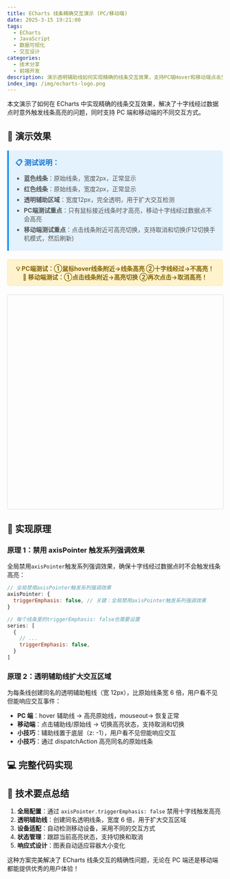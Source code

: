 ```yaml
---
title: ECharts 线条精确交互演示 (PC/移动端)
date: 2025-3-15 19:21:00
tags:
  - ECharts
  - JavaScript
  - 数据可视化
  - 交互设计
categories:
  - 技术分享
  - 前端开发
description: 演示透明辅助线如何实现精确的线条交互效果，支持PC端Hover和移动端点击交互
index_img: /img/echarts-logo.png
---
```


本文演示了如何在 ECharts 中实现精确的线条交互效果，解决了十字线经过数据点时意外触发线条高亮的问题，同时支持 PC 端和移动端的不同交互方式。

<!-- more -->

## 🎯 演示效果

<div class="demo-container">
  <div class="demo-info">
    <h3>📋 测试说明：</h3>
    <ul>
      <li><strong>蓝色线条</strong>：原始线条，宽度2px，正常显示</li>
      <li><strong>红色线条</strong>：原始线条，宽度2px，正常显示</li>
      <li><strong>透明辅助区域</strong>：宽度12px，完全透明，用于扩大交互检测</li>
      <li><strong>PC端测试重点</strong>：只有鼠标接近线条时才高亮，移动十字线经过数据点不会高亮</li>
      <li><strong>移动端测试重点</strong>：点击线条附近可高亮切换，支持取消和切换(F12切换手机模式，然后刷新)</li>
    </ul>
  </div>

  <div class="demo-highlight">
    💡 <strong>PC端测试</strong>：①鼠标hover线条附近→线条高亮 ②十字线经过→不高亮！<br />
    📱 <strong>移动端测试</strong>：①点击线条附近→高亮切换 ②再次点击→取消高亮！
  </div>

  <div id="chart" class="chart-container"></div>
</div>

## 🔧 实现原理

### 原理 1：禁用 axisPointer 触发系列强调效果

全局禁用`axisPointer`触发系列强调效果，确保十字线经过数据点时不会触发线条高亮：

```javascript
// 全局禁用axisPointer触发系列强调效果
axisPointer: {
  triggerEmphasis: false, // 关键：全局禁用axisPointer触发系列强调效果
}

// 每个线条里的triggerEmphasis: false也需要设置
series: [
  {
    // ...
    triggerEmphasis: false,
  }
]
```

### 原理 2：透明辅助线扩大交互区域

为每条线创建同名的透明辅助粗线（宽 12px），比原始线条宽 6 倍，用户看不见但能响应交互事件：

- **PC 端**：hover 辅助线 → 高亮原始线，mouseout→ 恢复正常
- **移动端**：点击辅助线/原始线 → 切换高亮状态，支持取消和切换
- **小技巧**：辅助线置于底层（z: -1），用户看不见但能响应交互
- **小技巧**：通过 dispatchAction 高亮同名的原始线条

## 💻 完整代码实现

<style>
.demo-container {
  margin: 20px 0;
}

.demo-info {
  background: #e3f2fd;
  border-left: 4px solid #2196f3;
  padding: 15px;
  margin: 20px 0;
  border-radius: 0 4px 4px 0;
}

.demo-info h3 {
  margin: 0 0 10px 0;
  color: #1976d2;
}

.demo-info ul {
  margin: 0;
  padding-left: 20px;
}

.demo-info li {
  margin: 5px 0;
  color: #555;
}

.demo-highlight {
  background: #fff3cd;
  border: 1px solid #ffeaa7;
  padding: 10px;
  border-radius: 4px;
  margin: 10px 0;
  text-align: center;
  color: #856404;
  font-weight: bold;
}

.chart-container {
  width: 100%;
  height: 500px;
  margin: 20px 0;
  border: 1px solid #e0e0e0;
  border-radius: 4px;
}

@media (max-width: 768px) {
  .chart-container {
    height: 400px;
  }
}
</style>

<script src="https://cdn.jsdelivr.net/npm/echarts@6.0.0/dist/echarts.min.js"></script>
<script>
// 等待页面加载完成
document.addEventListener('DOMContentLoaded', function() {
  // 检查ECharts是否已加载
  if (typeof echarts === 'undefined') {
    console.error('ECharts未正确加载');
    return;
  }

  // 初始化ECharts实例
  const chartDom = document.getElementById('chart');
  if (!chartDom) {
    console.error('找不到chart容器元素');
    return;
  }

  const myChart = echarts.init(chartDom);

  // 生成示例数据
  const generateData = (base, variance) => {
    const data = [];
    for (let i = 0; i < 50; i++) {
      data.push([
        i,
        base + Math.sin(i * 0.2) * variance + Math.random() * 20 - 10,
      ]);
    }
    return data;
  };

  const data1 = generateData(100, 30); // 蓝色线数据
  const data2 = generateData(150, 40); // 红色线数据

  const option = {
    title: {
      text: '线条精确交互测试 (PC端Hover / 移动端点击)',
      left: 'center',
      textStyle: {
        fontSize: 16,
      },
    },
    // 🎯 全局axisPointer配置 - 禁用自动强调
    axisPointer: {
      triggerEmphasis: false, // 关键：全局禁用axisPointer触发系列强调效果
    },
    tooltip: {
      trigger: 'axis',
      axisPointer: {
        type: 'cross',
        crossStyle: {
          color: '#999',
        },
        triggerEmphasis: false, // 🎯 关键：禁用axisPointer触发系列强调效果
      },
    },
    legend: {
      data: ['趋势线A', '趋势线B'],
      top: 40,
    },
    grid: {
      left: '3%',
      right: '4%',
      bottom: '3%',
      top: '15%',
      containLabel: true,
    },
    xAxis: {
      type: 'value',
      name: '时间点',
    },
    yAxis: {
      type: 'value',
      name: '数值',
    },
    series: [
      // === 原始线条A ===
      {
        name: '趋势线A',
        type: 'line',
        data: data1,
        smooth: true,
        lineStyle: {
          width: 2,
          color: '#1890ff',
        },
        itemStyle: {
          color: '#1890ff',
        },
        emphasis: {
          scale: false,
          lineStyle: {
            width: 4,
            shadowColor: 'rgba(24, 144, 255, 0.8)',
            shadowBlur: 8,
            shadowOffsetY: 2,
          },
        },
        showSymbol: false,
        hoverAnimation: true,
        triggerLineEvent: true,
        triggerEmphasis: false, // 🎯 关键：禁用被axisPointer自动强调
      },
      // === 透明辅助线A ===
      {
        name: '趋势线A', // 🎯 关键：同名！
        type: 'line',
        data: data1, // 🎯 关键：同数据！
        smooth: true,
        lineStyle: {
          width: 12, // 🚀 6倍宽度用于hover检测
          color: 'transparent', // 👻 完全透明
          opacity: 0,
        },
        itemStyle: {
          color: 'transparent',
          opacity: 0,
        },
        showInLegend: false, // 🚫 不显示在图例中
        showSymbol: false,
        hoverAnimation: false,
        triggerLineEvent: true,
        triggerEmphasis: false, // 🎯 关键：禁用被axisPointer自动强调
        z: -1, // 🎯 底层，不遮挡其他元素
      },

      // === 原始线条B ===
      {
        name: '趋势线B',
        type: 'line',
        data: data2,
        smooth: true,
        lineStyle: {
          width: 2,
          color: '#ff4d4f',
        },
        itemStyle: {
          color: '#ff4d4f',
        },
        emphasis: {
          scale: false,
          lineStyle: {
            width: 4,
            shadowColor: 'rgba(255, 77, 79, 0.8)',
            shadowBlur: 8,
            shadowOffsetY: 2,
          },
        },
        showSymbol: false,
        hoverAnimation: true,
        triggerLineEvent: true,
        triggerEmphasis: false, // 🎯 关键：禁用被axisPointer自动强调
      },
      // === 透明辅助线B ===
      {
        name: '趋势线B', // 🎯 关键：同名！
        type: 'line',
        data: data2, // 🎯 关键：同数据！
        smooth: true,
        lineStyle: {
          width: 12, // 🚀 6倍宽度用于hover检测
          color: 'transparent', // 👻 完全透明
          opacity: 0,
        },
        itemStyle: {
          color: 'transparent',
          opacity: 0,
        },
        showInLegend: false, // 🚫 不显示在图例中
        showSymbol: false,
        hoverAnimation: false,
        triggerLineEvent: true,
        triggerEmphasis: false, // 🎯 关键：禁用被axisPointer自动强调
        z: -1, // 🎯 底层，不遮挡其他元素
      },
    ],
  };

  // 设置图表配置
  myChart.setOption(option);

  // 🎯 检测是否为移动设备
  const isMobile =
    /Android|iPhone|iPad|iPod|BlackBerry|IEMobile|Opera Mini/i.test(
      navigator.userAgent
    ) || window.innerWidth <= 768;

  let currentHighlighted = null; // 记录当前高亮的系列

  // 🎯 关键事件处理：实现精确的hover联动
  myChart.on('mouseover', function (params) {
    if (isMobile) return; // 移动端跳过hover事件

    console.log('🎯 Hover事件触发:', params.seriesName);

    if (params.seriesName) {
      // 高亮所有同名系列（原始线条会被高亮）
      myChart.dispatchAction({
        type: 'highlight',
        seriesName: params.seriesName,
      });

      // 同时高亮图例
      myChart.dispatchAction({
        type: 'legendHighlight',
        name: params.seriesName,
      });

      // 在页面上显示提示
      showHoverInfo(params.seriesName, isMobile ? '点击高亮' : '高亮');
    }
  });

  myChart.on('mouseout', function (params) {
    if (isMobile) return; // 移动端跳过hover事件

    console.log('🔄 Mouse离开:', params.seriesName);

    if (params.seriesName) {
      // 取消高亮
      myChart.dispatchAction({
        type: 'downplay',
        seriesName: params.seriesName,
      });

      myChart.dispatchAction({
        type: 'legendDownplay',
        name: params.seriesName,
      });

      // 清除提示
      showHoverInfo(params.seriesName, '恢复');
    }
  });

  // 🎯 点击事件处理（PC端和移动端）
  myChart.on('click', function (params) {
    console.log('📱 点击事件触发:', params.seriesName, '移动端:', isMobile);

    if (params.seriesName) {
      // 点击到了线条
      if (isMobile) {
        // 移动端：点击切换高亮状态
        if (currentHighlighted === params.seriesName) {
          // 当前系列已高亮，取消高亮
          myChart.dispatchAction({
            type: 'downplay',
            seriesName: params.seriesName,
          });
          myChart.dispatchAction({
            type: 'legendDownplay',
            name: params.seriesName,
          });
          currentHighlighted = null;
          showMobileInfo(params.seriesName, '取消高亮');
        } else {
          // 先清除之前的高亮
          if (currentHighlighted) {
            myChart.dispatchAction({
              type: 'downplay',
              seriesName: currentHighlighted,
            });
            myChart.dispatchAction({
              type: 'legendDownplay',
              name: currentHighlighted,
            });
          }

          // 高亮新的系列
          myChart.dispatchAction({
            type: 'highlight',
            seriesName: params.seriesName,
          });
          myChart.dispatchAction({
            type: 'legendHighlight',
            name: params.seriesName,
          });
          currentHighlighted = params.seriesName;
          showMobileInfo(params.seriesName, '点击高亮');
        }
      } else {
        // PC端：点击选中图例
        myChart.dispatchAction({
          type: 'legendToggleSelect',
          name: params.seriesName,
        });
        showHoverInfo(params.seriesName, '图例切换');
      }
    } else if (isMobile && currentHighlighted) {
      // 移动端：点击空白区域，取消当前高亮
      myChart.dispatchAction({
        type: 'downplay',
        seriesName: currentHighlighted,
      });
      myChart.dispatchAction({
        type: 'legendDownplay',
        name: currentHighlighted,
      });
      showMobileInfo(currentHighlighted, '取消高亮');
      currentHighlighted = null;
    }
  });

  // 显示hover状态信息（PC端）
  function showHoverInfo(seriesName, action) {
    const info = document.querySelector('.demo-highlight');
    if (!info) return;
    
    if (action === '高亮' || action === '点击高亮') {
      info.innerHTML = `✨ <strong>${seriesName}</strong> 正在高亮显示！`;
      info.style.background = '#d4edda';
      info.style.borderColor = '#c3e6cb';
      info.style.color = '#155724';
    } else if (action === '图例切换') {
      info.innerHTML = `🔄 <strong>${seriesName}</strong> 图例状态已切换！`;
      info.style.background = '#e3f2fd';
      info.style.borderColor = '#bbdefb';
      info.style.color = '#1565c0';
    } else {
      info.innerHTML = isMobile
        ? '📱 <strong>移动端</strong>：点击线条附近→高亮切换！再次点击→取消高亮！点击空白→取消'
        : '💡 <strong>PC端</strong>：鼠标hover线条附近→高亮 / 十字线经过→不高亮！';
      info.style.background = '#fff3cd';
      info.style.borderColor = '#ffeaa7';
      info.style.color = '#856404';
    }
  }

  // 显示移动端状态信息
  function showMobileInfo(seriesName, action) {
    const info = document.querySelector('.demo-highlight');
    if (!info) return;
    
    if (action === '点击高亮') {
      info.innerHTML = `📱 <strong>${seriesName}</strong> 已高亮！再次点击可取消`;
      info.style.background = '#d4edda';
      info.style.borderColor = '#c3e6cb';
      info.style.color = '#155724';
    } else if (action === '取消高亮') {
      info.innerHTML = `📱 <strong>${seriesName}</strong> 高亮已取消！点击其他线条可高亮`;
      info.style.background = '#f8d7da';
      info.style.borderColor = '#f5c6cb';
      info.style.color = '#721c24';
    }
  }

  // 响应式处理
  window.addEventListener('resize', function () {
    if (myChart && !myChart.isDisposed()) {
      myChart.resize();
    }
  });

  // 添加说明文字
  console.log('📊 Demo加载完成！');
  console.log('🎯 测试要点：');
  if (isMobile) {
    console.log('📱 移动端模式：');
    console.log('1. 点击线条附近 → 高亮切换');
    console.log('2. 再次点击同一线条 → 取消高亮');
    console.log('3. 点击其他线条 → 切换到新线条高亮');
    console.log('4. 点击空白区域 → 取消当前高亮');
  } else {
    console.log('💻 PC端模式：');
    console.log('1. 鼠标hover线条附近 → 线条高亮');
    console.log('2. 十字线经过数据点 → 线条不高亮');
    console.log('3. 鼠标离开 → 恢复正常');
  }
  console.log('5. 透明辅助线扩大了交互检测范围（12px）');

  // 🎯 初始化提示信息
  showHoverInfo('', '初始化');
});
</script>

## 📝 技术要点总结

1. **全局配置**：通过 `axisPointer.triggerEmphasis: false` 禁用十字线触发高亮
2. **透明辅助线**：创建同名透明线条，宽度 6 倍，用于扩大交互区域
3. **设备适配**：自动检测移动设备，采用不同的交互方式
4. **状态管理**：跟踪当前高亮状态，支持切换和取消
5. **响应式设计**：图表自动适应容器大小变化

这种方案完美解决了 ECharts 线条交互的精确性问题，无论在 PC 端还是移动端都能提供优秀的用户体验！
